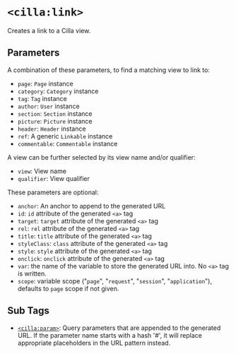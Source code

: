 # `<cilla:link>`

Creates a link to a Cilla view.

## Parameters

A combination of these parameters, to find a matching view to link to:

* `page`: `Page` instance
* `category`: `Category` instance
* `tag`: `Tag` instance
* `author`: `User` instance
* `section`: `Section` instance
* `picture`: `Picture` instance
* `header`: `Header` instance
* `ref`: A generic `Linkable` instance
* `commentable`: `Commentable` instance

A view can be further selected by its view name and/or qualifier:

* `view`: View name
* `qualifier`: View qualifier

These parameters are optional:

* `anchor`: An anchor to append to the generated URL
* `id`: `id` attribute of the generated `<a>` tag
* `target`: `target` attribute of the generated `<a>` tag
* `rel`: `rel` attribute of the generated `<a>` tag
* `title`: `title` attribute of the generated `<a>` tag
* `styleClass`: `class` attribute of the generated `<a>` tag
* `style`: `style` attribute of the generated `<a>` tag
* `onclick`: `onclick` attribute of the generated `<a>` tag
* `var`: the name of the variable to store the generated URL into. No `<a>` tag is written.
* `scope`: variable scope ("`page`", "`request`", "`session`", "`application`"), defaults to `page` scope if not given.

## Sub Tags

* [`<cilla:param>`](./param.html): Query parameters that are appended to the generated URL. If the parameter name starts with a hash '#', it will replace appropriate placeholders in the URL pattern instead.
